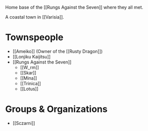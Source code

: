 Home base of the [[Rungs Against the Seven]] where they all met.

A coastal town in [[Varisia]].

# Townspeople
- [[Ameiko]] (Owner of the [[Rusty Dragon]])
- [[Lonjiku Kaijitsu]]
- [[Rungs Against the Seven]]
	- [[W_rm]]
	- [[Skar]]
	- [[Mina]]
	- [[Trinica]]
	- [[Lotus]]

# Groups & Organizations
- [[Sczarni]] 